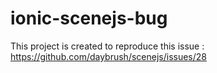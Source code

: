 # ionic-scenejs-bug

This project is created to reproduce this issue : https://github.com/daybrush/scenejs/issues/28 
